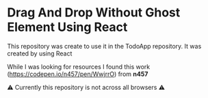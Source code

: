 # Drag And Drop Without Ghost Element Using React
This repository was create to use it in the TodoApp repository. It was created by using React

While I was looking for resources I found this work (https://codepen.io/n457/pen/WwjrrO) from **n457**

:warning: Currently this repository is not across all browsers :warning: